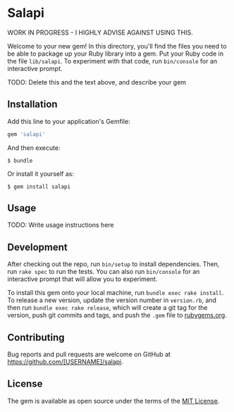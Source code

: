 # Salapi

WORK IN PROGRESS - I HIGHLY ADVISE AGAINST USING THIS.

Welcome to your new gem! In this directory, you'll find the files you need to be able to package up your Ruby library into a gem. Put your Ruby code in the file `lib/salapi`. To experiment with that code, run `bin/console` for an interactive prompt.

TODO: Delete this and the text above, and describe your gem

## Installation

Add this line to your application's Gemfile:

```ruby
gem 'salapi'
```

And then execute:

    $ bundle

Or install it yourself as:

    $ gem install salapi

## Usage

TODO: Write usage instructions here

## Development

After checking out the repo, run `bin/setup` to install dependencies. Then, run `rake spec` to run the tests. You can also run `bin/console` for an interactive prompt that will allow you to experiment.

To install this gem onto your local machine, run `bundle exec rake install`. To release a new version, update the version number in `version.rb`, and then run `bundle exec rake release`, which will create a git tag for the version, push git commits and tags, and push the `.gem` file to [rubygems.org](https://rubygems.org).

## Contributing

Bug reports and pull requests are welcome on GitHub at https://github.com/[USERNAME]/salapi.

## License

The gem is available as open source under the terms of the [MIT License](https://opensource.org/licenses/MIT).

